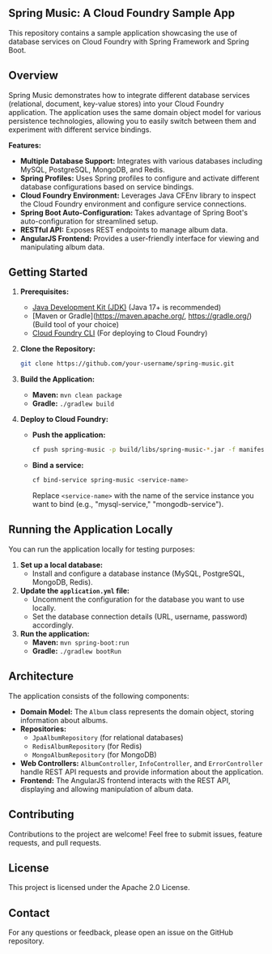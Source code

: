 ## Spring Music: A Cloud Foundry Sample App

This repository contains a sample application showcasing the use of database services on Cloud Foundry with Spring Framework and Spring Boot.

## Overview

Spring Music demonstrates how to integrate different database services (relational, document, key-value stores) into your Cloud Foundry application. The application uses the same domain object model for various persistence technologies, allowing you to easily switch between them and experiment with different service bindings.

**Features:**

- **Multiple Database Support:** Integrates with various databases including MySQL, PostgreSQL, MongoDB, and Redis.
- **Spring Profiles:** Uses Spring profiles to configure and activate different database configurations based on service bindings.
- **Cloud Foundry Environment:** Leverages Java CFEnv library to inspect the Cloud Foundry environment and configure service connections.
- **Spring Boot Auto-Configuration:** Takes advantage of Spring Boot's auto-configuration for streamlined setup.
- **RESTful API:** Exposes REST endpoints to manage album data.
- **AngularJS Frontend:** Provides a user-friendly interface for viewing and manipulating album data.

## Getting Started

1. **Prerequisites:**

   - [Java Development Kit (JDK)](https://www.oracle.com/java/technologies/javase-downloads.html) (Java 17+ is recommended)
   - [Maven or Gradle](https://maven.apache.org/, https://gradle.org/) (Build tool of your choice)
   - [Cloud Foundry CLI](https://docs.cloudfoundry.org/devguide/cli/index.html) (For deploying to Cloud Foundry)

2. **Clone the Repository:**

   ```bash
   git clone https://github.com/your-username/spring-music.git
   ```

3. **Build the Application:**

   - **Maven:** `mvn clean package`
   - **Gradle:** `./gradlew build`

4. **Deploy to Cloud Foundry:**

   - **Push the application:**
     ```bash
     cf push spring-music -p build/libs/spring-music-*.jar -f manifest.yml
     ```

   - **Bind a service:**
     ```bash
     cf bind-service spring-music <service-name>
     ```

     Replace `<service-name>` with the name of the service instance you want to bind (e.g., "mysql-service," "mongodb-service").

## Running the Application Locally

You can run the application locally for testing purposes:

1. **Set up a local database:**
   - Install and configure a database instance (MySQL, PostgreSQL, MongoDB, Redis).
2. **Update the `application.yml` file:**
   - Uncomment the configuration for the database you want to use locally.
   - Set the database connection details (URL, username, password) accordingly.
3. **Run the application:**
   - **Maven:** `mvn spring-boot:run`
   - **Gradle:** `./gradlew bootRun`

## Architecture

The application consists of the following components:

- **Domain Model:** The `Album` class represents the domain object, storing information about albums.
- **Repositories:**
   - `JpaAlbumRepository` (for relational databases)
   - `RedisAlbumRepository` (for Redis)
   - `MongoAlbumRepository` (for MongoDB)
- **Web Controllers:** `AlbumController`, `InfoController`, and `ErrorController` handle REST API requests and provide information about the application.
- **Frontend:** The AngularJS frontend interacts with the REST API, displaying and allowing manipulation of album data.

## Contributing

Contributions to the project are welcome! Feel free to submit issues, feature requests, and pull requests.

## License

This project is licensed under the Apache 2.0 License.

## Contact

For any questions or feedback, please open an issue on the GitHub repository.

